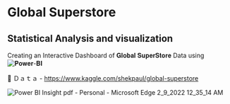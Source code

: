 # Global Superstore
## Statistical Analysis and visualization

Creating an Interactive Dashboard of 𝐆𝐥𝐨𝐛𝐚𝐥 𝐒𝐮𝐩𝐞𝐫𝐒𝐭𝐨𝐫𝐞 Data using ![𝐏𝐨𝐰𝐞𝐫-𝐁𝐈](https://powerbi.microsoft.com/en-us/) 


🔹 Ｄａｔａ - https://www.kaggle.com/shekpaul/global-superstore

![Power BI Insight pdf - Personal - Microsoft​ Edge 2_9_2022 12_35_14 AM](https://user-images.githubusercontent.com/85125898/153057999-057929a9-64b6-44cd-8446-e33980367bf7.png)


